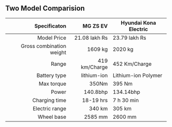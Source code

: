 ## Two Model Comparision 
| Specificaton| MG ZS EV |  Hyundai Kona Electric|
|-------:|-------:|-------|
| Model Price | 21.08 lakh Rs | 23.79 lakh Rs |
|Gross combination weight |1609 kg | 2020 kg |
|Range|419 km/Charge |452 Km/Charge|
|Battery type |lithium-ion  |Lithium-ion Polymer|
|Max torque |350Nm|395 Nm |
|Power|140.8bhp |134.14bhp|
|Charging time |18-19 hrs |7 h 30 min |
|Electric range |340 km|305 km |
|Wheel base |2585 mm |2600 mm |
